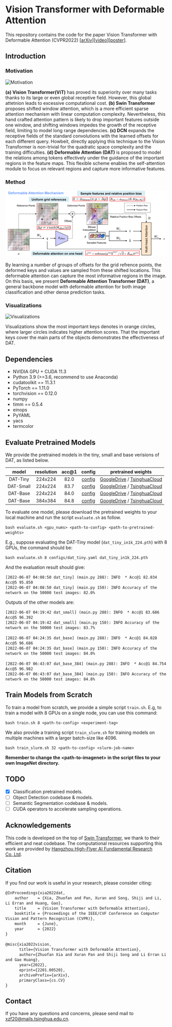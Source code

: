 # Vision Transformer with Deformable Attention

This repository contains the code for the paper Vision Transformer with Deformable Attention (CVPR2022) \[[arXiv](https://arxiv.org/abs/2201.00520)\]\[[video](https://cloud.tsinghua.edu.cn/f/17476d769ced48eaa278/)]\[[poster](https://cloud.tsinghua.edu.cn/f/9afe817efb504d32951b/)\]. 

## Introduction

### Motivation

![Motivation](figures/motivation.png)

**(a) Vision Transformer(ViT)** has proved its superiority over many tasks thanks to its large or even global receptive field. However, this global attetnion leads to excessive computational cost. **(b) Swin Transformer** proposes shifted window attention, which is a more efficient sparse attention mechanism with linear computation complexity. Nevertheless, this hand crafted attention pattern is likely to drop important features outside one window, and shifting windows impedes the growth of the receptive field, limiting to model long range dependencies. **(c) DCN** expands the receptive fields of the standard convolutions with the learned offsets for each different query. Howbeit, directly applying this technique to the Vision Transformer is non-trivial for the quadratic space complexity and the training difficulties. **(d) Deformable Attention (DAT)** is proposed to model the relations among tokens effectively under the guidance of the important regions in the feature maps. This flexible scheme enables the self-attention module to focus on relevant regions and capture more informative features.

### Method

![Deform_Attn](figures/datt.png)

By learning a number of groups of offsets for the grid refrence points, the deformed keys and values are sampled from these shifted locations. This deformable attention can capture the most informative regions in the image. On this basis, we present **Deformable Attention Transformer (DAT)**, a general backbone model with deformable attention for both image classification and other dense prediction tasks. 

### Visualizations

![Visualizations](figures/vis.png)

Visualizations show the most important keys denotes in orange circles, where larger circles indicates higher attention scores. That the important keys cover the main parts of the objects demonstrates the effectiveness of  DAT.

## Dependencies

- NVIDIA GPU + CUDA 11.3
- Python 3.9 (\>=3.6, recommend to use Anaconda)
- cudatoolkit == 11.3.1
- PyTorch == 1.11.0
- torchvision == 0.12.0
- numpy
- timm == 0.5.4
- einops
- PyYAML
- yacs
- termcolor

## Evaluate Pretrained Models

We provide the pretrained models in the tiny, small and base verisions of DAT, as listed below.

| model  | resolution | acc@1 | config | pretrained weights |
| :---: | :---: | :---: | :---: | :---: |
| DAT-Tiny | 224x224 | 82.0 | [config](configs/dat_tiny.yaml) | [GoogleDrive](https://drive.google.com/file/d/1I08oJlXNtDe8jJPxHkroxUi7lYX2lhVc/view?usp=sharing) / [TsinghuaCloud](https://cloud.tsinghua.edu.cn/f/1367349deefc48efa650/) |
| DAT-Small | 224x224 | 83.7 | [config](configs/dat_small.yaml) | [GoogleDrive](https://drive.google.com/file/d/1UUmQqQYY5OInVuXvUgO41Gice93vJ0A7/view?usp=sharing) / [TsinghuaCloud](https://cloud.tsinghua.edu.cn/f/f04b18081e3e4606adb7/) |
| DAT-Base | 224x224 | 84.0 | [config](configs/dat_base.yaml) | [GoogleDrive](https://drive.google.com/file/d/1Avu16r59koxizoSYhfaCdNdr-QxLVGjd/view?usp=sharing) / [TsinghuaCloud](https://cloud.tsinghua.edu.cn/f/a8d2a9645d454120b635/) |
| DAT-Base | 384x384 | 84.8 | [config](configs/dat_base_384.yaml) | [GoogleDrive](https://drive.google.com/file/d/1m8E2U4iQ6EOe1e8SuAGPbPlPhISXnVWq/view?usp=sharing) / [TsinghuaCloud](https://cloud.tsinghua.edu.cn/f/cf6a6b543cd64e0d8e43/) |

To evaluate one model, please download the pretrained weights to your local machine and run the script `evaluate.sh` as follow.

```
bash evaluate.sh <gpu_nums> <path-to-config> <path-to-pretrained-weights>
```

E.g., suppose evaluating the DAT-Tiny model (`dat_tiny_in1k_224.pth`) with 8 GPUs, the command should be:

```
bash evaluate.sh 8 configs/dat_tiny.yaml dat_tiny_in1k_224.pth
```

And the evaluation result should give:

```
[2022-06-07 04:08:50 dat_tiny] (main.py 288): INFO  * Acc@1 82.034 Acc@5 95.850
[2022-06-07 04:08:50 dat_tiny] (main.py 150): INFO Accuracy of the network on the 50000 test images: 82.0%
```

Outputs of the other models are:

```
[2022-06-07 04:19:42 dat_small] (main.py 288): INFO  * Acc@1 83.686 Acc@5 96.392
[2022-06-07 04:19:42 dat_small] (main.py 150): INFO Accuracy of the network on the 50000 test images: 83.7%

[2022-06-07 04:24:35 dat_base] (main.py 288): INFO  * Acc@1 84.028 Acc@5 96.686
[2022-06-07 04:24:35 dat_base] (main.py 150): INFO Accuracy of the network on the 50000 test images: 84.0%

[2022-06-07 06:43:07 dat_base_384] (main.py 288): INFO  * Acc@1 84.754 Acc@5 96.982
[2022-06-07 06:43:07 dat_base_384] (main.py 150): INFO Accuracy of the network on the 50000 test images: 84.8%
```

## Train Models from Scratch

To train a model from scratch, we provide a simple script `train.sh`. E.g, to train a model with 8 GPUs on a single node, you can use this command:

```
bash train.sh 8 <path-to-config> <experiment-tag>
```

We also provide a training script `train_slurm.sh` for training models on multiple machines with a larger batch-size like 4096. 

```
bash train_slurm.sh 32 <path-to-config> <slurm-job-name>
```

**Remember to change the \<path-to-imagenet\> in the script files to your own ImageNet directory.**

## TODO

- [x] Classification pretrained models.
- [ ] Object Detection codebase & models.
- [ ] Semantic Segmentation codebase & models.
- [ ] CUDA operators to accelerate sampling operations.

## Acknowledgements

This code is developed on the top of [Swin Transformer](https://github.com/microsoft/Swin-Transformer), we thank to their efficient and neat codebase. The computational resources supporting this work are provided by [Hangzhou
High-Flyer AI Fundamental Research Co.,Ltd](https://www.high-flyer.cn/).

## Citation

If you find our work is useful in your research, please consider citing:

```
@InProceedings{xia2022dat,
    author    = {Xia, Zhuofan and Pan, Xuran and Song, Shiji and Li, Li Erran and Huang, Gao},
    title     = {Vision Transformer with Deformable Attention},
    booktitle = {Proceedings of the IEEE/CVF Conference on Computer Vision and Pattern Recognition (CVPR)},
    month     = {June},
    year      = {2022}
}

@misc{xia2022vision,
      title={Vision Transformer with Deformable Attention}, 
      author={Zhuofan Xia and Xuran Pan and Shiji Song and Li Erran Li and Gao Huang},
      year={2022},
      eprint={2201.00520},
      archivePrefix={arXiv},
      primaryClass={cs.CV}
}
```

## Contact

If you have any questions and concerns, please send mail to [xzf20@mails.tsinghua.edu.cn](mailto:xzf20@mails.tsinghua.edu.cn).

